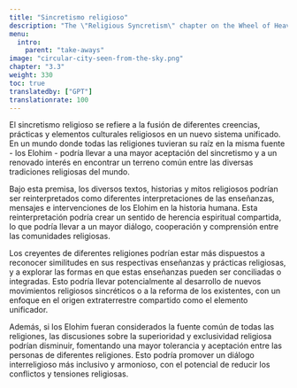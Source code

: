 ```yaml
---
title: "Sincretismo religioso"
description: "The \"Religious Syncretism\" chapter on the Wheel of Heaven website explores the blending and integration of various religious beliefs and practices, especially in the context of the site's hypothesis about extraterrestrial influence on human civilization. This chapter might delve into how different religious traditions and stories could be interconnected or reinterpreted in light of the theory that an advanced alien civilization, the Elohim, played a role in human development. It would likely aim to provide a cohesive view that bridges gaps between diverse religious narratives, offering a unique perspective on the synthesis of these spiritual beliefs with the site's extraterrestrial hypothesis."
menu:
  intro:
    parent: "take-aways"
image: "circular-city-seen-from-the-sky.png"
chapter: "3.3"
weight: 330
toc: true
translatedby: ["GPT"]
translationrate: 100
---
```


El sincretismo religioso se refiere a la fusión de diferentes creencias, prácticas y elementos culturales religiosos en un nuevo sistema unificado. En un mundo donde todas las religiones tuvieran su raíz en la misma fuente - los Elohim - podría llevar a una mayor aceptación del sincretismo y a un renovado interés en encontrar un terreno común entre las diversas tradiciones religiosas del mundo.

Bajo esta premisa, los diversos textos, historias y mitos religiosos podrían ser reinterpretados como diferentes interpretaciones de las enseñanzas, mensajes e intervenciones de los Elohim en la historia humana. Esta reinterpretación podría crear un sentido de herencia espiritual compartida, lo que podría llevar a un mayor diálogo, cooperación y comprensión entre las comunidades religiosas.

Los creyentes de diferentes religiones podrían estar más dispuestos a reconocer similitudes en sus respectivas enseñanzas y prácticas religiosas, y a explorar las formas en que estas enseñanzas pueden ser conciliadas o integradas. Esto podría llevar potencialmente al desarrollo de nuevos movimientos religiosos sincréticos o a la reforma de los existentes, con un enfoque en el origen extraterrestre compartido como el elemento unificador.

Además, si los Elohim fueran considerados la fuente común de todas las religiones, las discusiones sobre la superioridad y exclusividad religiosa podrían disminuir, fomentando una mayor tolerancia y aceptación entre las personas de diferentes religiones. Esto podría promover un diálogo interreligioso más inclusivo y armonioso, con el potencial de reducir los conflictos y tensiones religiosas.
